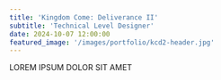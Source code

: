 ```yaml
---
title: 'Kingdom Come: Deliverance II'
subtitle: 'Technical Level Designer'
date: 2024-10-07 12:00:00
featured_image: '/images/portfolio/kcd2-header.jpg'
---
```


 LOREM IPSUM DOLOR SIT AMET 